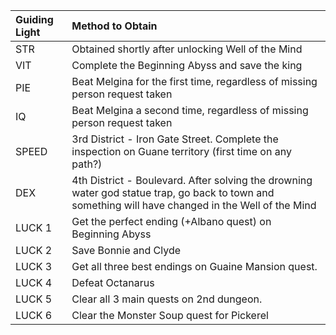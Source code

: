 

| Guiding Light | Method to Obtain                                                                                                                                     |
|:--------------|:-----------------------------------------------------------------------------------------------------------------------------------------------------|
| STR           | Obtained shortly after unlocking Well of the Mind                                                                                                    |
| VIT           | Complete the Beginning Abyss and save the king                                                                                                       |
| PIE           | Beat Melgina for the first time, regardless of missing person request taken                                                                          |
| IQ            | Beat Melgina a second time, regardless of missing person request taken                                                                               |
| SPEED         | 3rd District \- Iron Gate Street. Complete the inspection on Guane territory (first time on any path?)                                               |
| DEX           | 4th District \- Boulevard. After solving the drowning water god statue trap, go back to town and something will have changed in the Well of the Mind |
| LUCK 1        | Get the perfect ending (+Albano quest) on Beginning Abyss                                                                                            |
| LUCK 2        | Save Bonnie and Clyde                                                                                                                                |
| LUCK 3        | Get all three best endings on Guaine Mansion quest.                                                                                                  |
| LUCK 4        | Defeat Octanarus                                                                                                                                     |
| LUCK 5        | Clear all 3 main quests on 2nd dungeon.                                                                                                              |
| LUCK 6        | Clear the Monster Soup quest for Pickerel                                                                                                            |

